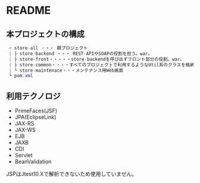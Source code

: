 # README

## 本プロジェクトの構成
```java
 + store-all ・・・ 親プロジェクト
 | ├ store-backend ・・・ REST-APIやSOAPの役割を担う。war。
 | ├ store-front・・・・・store-backendを呼び出すフロント部分の役割。war。
 | ├ store-common・・・・すべてのプロジェクトで利用するようなUtil系のクラスを格納。front/backend両方から参照する。jar。
 | └ store-maintenace・・・メンテナンス用Web画面
 └ pom.xml
```

## 利用テクノロジ
* PrimeFaces(JSF)
* JPA(EclipseLink)
* JAX-RS
* JAX-WS
* EJB
* JAXB
* CDI
* Servlet
* BeanValidation

JSPはJtest10.Xで解析できないため使用していません。